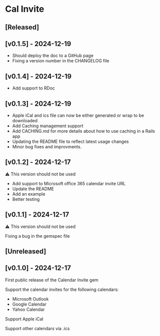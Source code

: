 # Cal Invite

## [Released]

## [v0.1.5] - 2024-12-19

- Should deploy the doc to a GitHub page
- Fixing a version number in the CHANGELOG file

## [v0.1.4] - 2024-12-19

- Add support to RDoc

## [v0.1.3] - 2024-12-19

- Apple iCal and ics file can now be either generated or wrap to be downloaded
- Add Caching management support
- Add CACHING.md for more details about how to use caching in a Rails app
- Updating the README file to reflect latest usage changes
- Minor bug fixes and improvments.

## [v0.1.2] - 2024-12-17

⚠️ This version should not be used

- Add support to Microsoft office 365 calendar invite URL
- Update the README
- Add an example
- Better testing

## [v0.1.1] - 2024-12-17

⚠️ This version should not be used

Fixing a bug in the gemspec file

## [Unreleased]

## [v0.1.0] - 2024-12-17

First public release of the Calendar Invite gem

Support the calendar invites for the following calendars:

- Microsoft Outlook
- Google Calendar
- Yahoo Calendar

Support Apple iCal

Support other calendars via .ics
